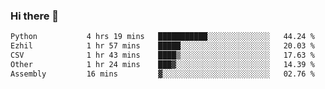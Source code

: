 ### Hi there 👋

<!--START_SECTION:waka-->

```txt
Python           4 hrs 19 mins   ███████████░░░░░░░░░░░░░░   44.24 %
Ezhil            1 hr 57 mins    █████░░░░░░░░░░░░░░░░░░░░   20.03 %
CSV              1 hr 43 mins    ████▒░░░░░░░░░░░░░░░░░░░░   17.63 %
Other            1 hr 24 mins    ███▓░░░░░░░░░░░░░░░░░░░░░   14.39 %
Assembly         16 mins         ▓░░░░░░░░░░░░░░░░░░░░░░░░   02.76 %
```

<!--END_SECTION:waka-->
